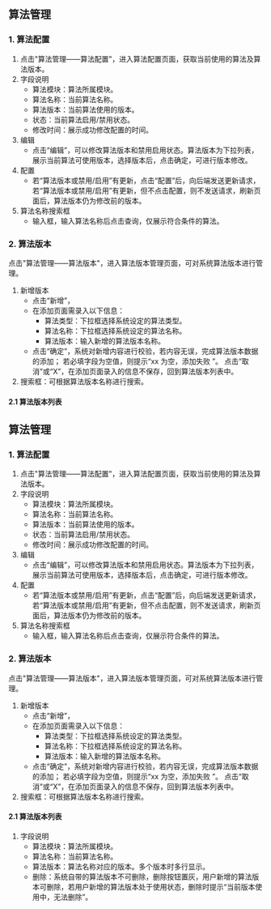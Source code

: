 ## 算法管理

### 1. 算法配置

1. 点击"算法管理——算法配置"，进入算法配置页面，获取当前使用的算法及算法版本。
2. 字段说明
   - 算法模块：算法所属模块。
   - 算法名称：当前算法名称。
   - 算法版本：当前算法使用的版本。
   - 状态：当前算法启用/禁用状态。
   - 修改时间：展示成功修改配置的时间。
3. 编辑
   - 点击“编辑”，可以修改算法版本和禁用启用状态。算法版本为下拉列表，展示当前算法可使用版本，选择版本后，点击确定，可进行版本修改。
4. 配置
   - 若“算法版本或禁用/启用”有更新，点击“配置”后，向后端发送更新请求，若“算法版本或禁用/启用”有更新，但不点击配置，则不发送请求，刷新页面后，算法版本仍为修改前的版本。
5. 算法名称搜索框
   - 输入框，输入算法名称后点击查询，仅展示符合条件的算法。

### 2. 算法版本

点击"算法管理——算法版本"，进入算法版本管理页面，可对系统算法版本进行管理。
1. 新增版本
   - 点击“新增”，
   - 在添加页面需录入以下信息：
     - 算法类型：下拉框选择系统设定的算法类型。
     - 算法名称：下拉框选择系统设定的算法名称。
     - 算法版本：输入新增的算法版本名称。
   - 点击“确定”，系统对新增内容进行校验，若内容无误，完成算法版本数据的添加； 若必填字段为空值，则提示“xx 为空，添加失败 ”。 点击“取消”或“X”，在添加页面录入的信息不保存，回到算法版本列表中。
2. 搜索框：可根据算法版本名称进行搜索。

#### 2.1 算法版本列表
## 算法管理

### 1. 算法配置

1. 点击"算法管理——算法配置"，进入算法配置页面，获取当前使用的算法及算法版本。
2. 字段说明
   - 算法模块：算法所属模块。
   - 算法名称：当前算法名称。
   - 算法版本：当前算法使用的版本。
   - 状态：当前算法启用/禁用状态。
   - 修改时间：展示成功修改配置的时间。
3. 编辑
   - 点击“编辑”，可以修改算法版本和禁用启用状态。算法版本为下拉列表，展示当前算法可使用版本，选择版本后，点击确定，可进行版本修改。
4. 配置
   - 若“算法版本或禁用/启用”有更新，点击“配置”后，向后端发送更新请求，若“算法版本或禁用/启用”有更新，但不点击配置，则不发送请求，刷新页面后，算法版本仍为修改前的版本。
5. 算法名称搜索框
   - 输入框，输入算法名称后点击查询，仅展示符合条件的算法。

### 2. 算法版本

点击"算法管理——算法版本"，进入算法版本管理页面，可对系统算法版本进行管理。
1. 新增版本
   - 点击“新增”，
   - 在添加页面需录入以下信息：
     - 算法类型：下拉框选择系统设定的算法类型。
     - 算法名称：下拉框选择系统设定的算法名称。
     - 算法版本：输入新增的算法版本名称。
   - 点击“确定”，系统对新增内容进行校验，若内容无误，完成算法版本数据的添加； 若必填字段为空值，则提示“xx 为空，添加失败 ”。 点击“取消”或“X”，在添加页面录入的信息不保存，回到算法版本列表中。
2. 搜索框：可根据算法版本名称进行搜索。

#### 2.1 算法版本列表

1. 字段说明
   - 算法模块：算法所属模块。
   - 算法名称：当前算法名称。
   - 算法版本：算法名称对应的版本。多个版本时多行显示。
   - 删除：系统自带的算法版本不可删除，删除按钮置灰，用户新增的算法版本可删除，若用户新增的算法版本处于使用状态，删除时提示“当前版本使用中，无法删除”。